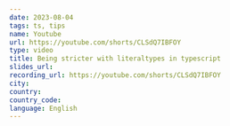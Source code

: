 ```yaml
---
date: 2023-08-04
tags: ts, tips
name: Youtube
url: https://youtube.com/shorts/CLSdQ7IBFOY
type: video
title: Being stricter with literaltypes in typescript
slides_url:
recording_url: https://youtube.com/shorts/CLSdQ7IBFOY
city:
country:
country_code:
language: English
---
```


